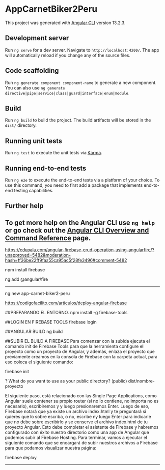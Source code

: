 # AppCarnetBiker2Peru

This project was generated with [Angular CLI](https://github.com/angular/angular-cli) version 13.2.3.

## Development server

Run `ng serve` for a dev server. Navigate to `http://localhost:4200/`. The app will automatically reload if you change any of the source files.

## Code scaffolding

Run `ng generate component component-name` to generate a new component. You can also use `ng generate directive|pipe|service|class|guard|interface|enum|module`.

## Build

Run `ng build` to build the project. The build artifacts will be stored in the `dist/` directory.

## Running unit tests

Run `ng test` to execute the unit tests via [Karma](https://karma-runner.github.io).

## Running end-to-end tests

Run `ng e2e` to execute the end-to-end tests via a platform of your choice. To use this command, you need to first add a package that implements end-to-end testing capabilities.

## Further help

To get more help on the Angular CLI use `ng help` or go check out the [Angular CLI Overview and Command Reference](https://angular.io/cli) page.
---------------------------------------------------------------------------------------------------
https://edupala.com/angular-firebase-crud-operation-using-angularfire/?unapproved=5482&moderation-hash=ff36be22ff9faa55ca95ac5f28fe3496#comment-5482

npm install firebase

ng add @angular/fire

---------------------------------------------------------------------------------------------------
ng new app-carnet-biker2-peru

https://codigofacilito.com/articulos/deploy-angular-firebase

##PREPARANDO EL ENTORNO.
npm install -g firebase-tools

##LOGIN EN FIREBASE TOOLS
firebase login

##ANGULAR BUILD
ng build

##SUBIR EL BUILD A FIREBASE
Para comenzar con la subida ejecuta el comando init de Firebase Tools para que la herramienta configure el proyecto como un proyecto de Angular, y además, enlaza el proyecto que previamente creamos en la consola de Firebase con la carpeta actual, para eso coloca el siguiente comando:

firebase init

? What do you want to use as your public directory? (public) dist/nombre-proyecto

El siguiente paso, está relacionado con las Single Page Applications, como Angular suele contener su propio router (si no lo contiene, no importa no es necesario), escribiremos y y luego presionaremos Enter. Luego de eso, Firebase notará que ya existe un archivo index.html y te preguntará si quieres que lo sobre escriba, o no, escribe ny luego Enter para indicarle que no debe sobre escribirlo y se conserve el archivo index.html de tu proyecto Angular.
Esto debe completar el asistente de Firebase y habremos configurado con éxito nuestro directorio como una app de Angular que podemos subir al Firebase Hosting. Para terminar, vamos a ejecutar el siguiente comando que se encargará de subir nuestros archivos a Firebase para que podamos visualizar nuestra página:

firebase deploy

--------------------------------------------------------------------------------------------------------------------------